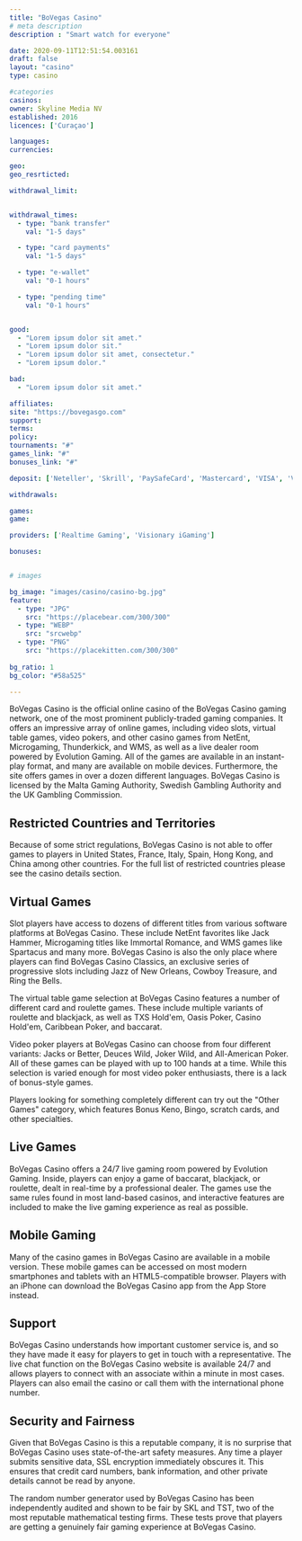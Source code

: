 ```yaml
---
title: "BoVegas Casino"
# meta description
description : "Smart watch for everyone"

date: 2020-09-11T12:51:54.003161
draft: false
layout: "casino" 
type: casino

#categories
casinos: 
owner: Skyline Media NV
established: 2016
licences: ['Curaçao']

languages: 
currencies: 

geo: 
geo_resrticted: 

withdrawal_limit:


withdrawal_times:
  - type: "bank transfer"
    val: "1-5 days"

  - type: "card payments"
    val: "1-5 days"

  - type: "e-wallet"
    val: "0-1 hours"

  - type: "pending time"
    val: "0-1 hours"


good:
  - "Lorem ipsum dolor sit amet."
  - "Lorem ipsum dolor sit."
  - "Lorem ipsum dolor sit amet, consectetur."
  - "Lorem ipsum dolor."

bad:
  - "Lorem ipsum dolor sit amet."

affiliates: 
site: "https://bovegasgo.com"
support: 
terms:
policy:
tournaments: "#"
games_link: "#"
bonuses_link: "#"

deposit: ['Neteller', 'Skrill', 'PaySafeCard', 'Mastercard', 'VISA', 'VISA Electron', 'American Express', 'Bitcoin', 'Bank wire']

withdrawals: 

games: 
game:

providers: ['Realtime Gaming', 'Visionary iGaming']

bonuses:


# images

bg_image: "images/casino/casino-bg.jpg"  
feature:
  - type: "JPG" 
    src: "https://placebear.com/300/300"
  - type: "WEBP"
    src: "srcwebp"
  - type: "PNG"
    src: "https://placekitten.com/300/300"  
 
bg_ratio: 1 
bg_color: "#58a525"  

---
```


BoVegas Casino is the official online casino of the BoVegas Casino gaming network, one of the most prominent publicly-traded gaming companies. It offers an impressive array of online games, including video slots, virtual table games, video pokers, and other casino games from NetEnt, Microgaming, Thunderkick, and WMS, as well as a live dealer room powered by Evolution Gaming. All of the games are available in an instant-play format, and many are available on mobile devices. Furthermore, the site offers games in over a dozen different languages. BoVegas Casino is licensed by the Malta Gaming Authority, Swedish Gambling Authority and the UK Gambling Commission.

## Restricted Countries and Territories
Because of some strict regulations, BoVegas Casino is not able to offer games to players in United States, France, Italy, Spain, Hong Kong, and China among other countries. For the full list of restricted countries please see the casino details section.

## Virtual Games
Slot players have access to dozens of different titles from various software platforms at BoVegas Casino. These include NetEnt favorites like Jack Hammer, Microgaming titles like Immortal Romance, and WMS games like Spartacus and many more. BoVegas Casino is also the only place where players can find BoVegas Casino Classics, an exclusive series of progressive slots including Jazz of New Orleans, Cowboy Treasure, and Ring the Bells.

The virtual table game selection at BoVegas Casino features a number of different card and roulette games. These include multiple variants of roulette and blackjack, as well as TXS Hold'em, Oasis Poker, Casino Hold'em, Caribbean Poker, and baccarat.

Video poker players at BoVegas Casino can choose from four different variants: Jacks or Better, Deuces Wild, Joker Wild, and All-American Poker. All of these games can be played with up to 100 hands at a time. While this selection is varied enough for most video poker enthusiasts, there is a lack of bonus-style games.

Players looking for something completely different can try out the "Other Games" category, which features Bonus Keno, Bingo, scratch cards, and other specialties.

## Live Games
BoVegas Casino offers a 24/7 live gaming room powered by Evolution Gaming. Inside, players can enjoy a game of baccarat, blackjack, or roulette, dealt in real-time by a professional dealer. The games use the same rules found in most land-based casinos, and interactive features are included to make the live gaming experience as real as possible.

## Mobile Gaming
Many of the casino games in BoVegas Casino are available in a mobile version. These mobile games can be accessed on most modern smartphones and tablets with an HTML5-compatible browser. Players with an iPhone can download the BoVegas Casino app from the App Store instead.

## Support
BoVegas Casino understands how important customer service is, and so they have made it easy for players to get in touch with a representative. The live chat function on the BoVegas Casino website is available 24/7 and allows players to connect with an associate within a minute in most cases. Players can also email the casino or call them with the international phone number.

## Security and Fairness
Given that BoVegas Casino is this a reputable company, it is no surprise that BoVegas Casino uses state-of-the-art safety measures. Any time a player submits sensitive data, SSL encryption immediately obscures it. This ensures that credit card numbers, bank information, and other private details cannot be read by anyone.

The random number generator used by BoVegas Casino has been independently audited and shown to be fair by SKL and TST, two of the most reputable mathematical testing firms. These tests prove that players are getting a genuinely fair gaming experience at BoVegas Casino.